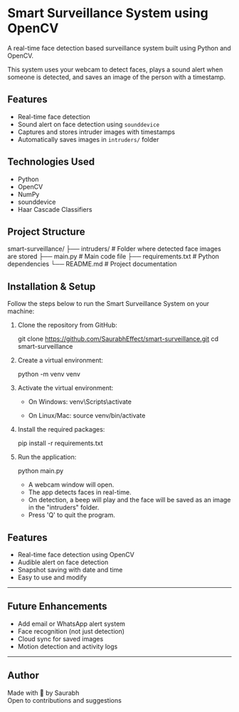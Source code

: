 # Smart Surveillance System using OpenCV

A real-time face detection based surveillance system built using Python and OpenCV.

This system uses your webcam to detect faces, plays a sound alert when someone is detected, and saves an image of the person with a timestamp.

## Features

- Real-time face detection
- Sound alert on face detection using `sounddevice`
- Captures and stores intruder images with timestamps
- Automatically saves images in `intruders/` folder

## Technologies Used

- Python
- OpenCV
- NumPy
- sounddevice
- Haar Cascade Classifiers

## Project Structure

smart-surveillance/
├── intruders/           # Folder where detected face images are stored
├── main.py              # Main code file
├── requirements.txt     # Python dependencies
└── README.md            # Project documentation

## Installation & Setup

Follow the steps below to run the Smart Surveillance System on your machine:

1. Clone the repository from GitHub:

   git clone https://github.com/SaurabhEffect/smart-surveillance.git
   cd smart-surveillance

2. Create a virtual environment:

   python -m venv venv

3. Activate the virtual environment:

   - On Windows:
     venv\Scripts\activate

   - On Linux/Mac:
     source venv/bin/activate

4. Install the required packages:

   pip install -r requirements.txt

5. Run the application:

   python main.py

   - A webcam window will open.
   - The app detects faces in real-time.
   - On detection, a beep will play and the face will be saved as an image in the "intruders" folder.
   - Press 'Q' to quit the program.

## Features

- Real-time face detection using OpenCV
- Audible alert on face detection
- Snapshot saving with date and time
- Easy to use and modify

---

## Future Enhancements

- Add email or WhatsApp alert system
- Face recognition (not just detection)
- Cloud sync for saved images
- Motion detection and activity logs

---

## Author
Made with 💙 by Saurabh  
Open to contributions and suggestions
